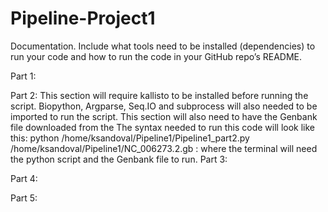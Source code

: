# Pipeline-Project1
 
Documentation. Include what tools need to be installed (dependencies) to run your code and how to run the code in your GitHub repo’s README. 

Part 1: 


Part 2:
This section will require kallisto to be installed before running the script. Biopython, Argparse, Seq.IO and subprocess will also needed to be imported to run the script. 
This section will also need to have the Genbank file downloaded from the 
The syntax needed to run this code will look like this: python /home/ksandoval/Pipeline1/Pipeline1_part2.py /home/ksandoval/Pipeline1/NC_006273.2.gb : where the terminal will need the python script and the Genbank file to run. 
Part 3: 


Part 4:


Part 5:



